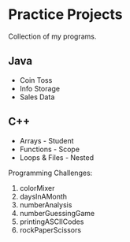 # Practice Projects
Collection of my programs.

## Java
- Coin Toss
- Info Storage
- Sales Data

## C++
- Arrays - Student
- Functions - Scope
- Loops & Files - Nested

Programming Challenges:
1. colorMixer
2. daysInAMonth
3. numberAnalysis
4. numberGuessingGame
5. printingASCIICodes
6. rockPaperScissors